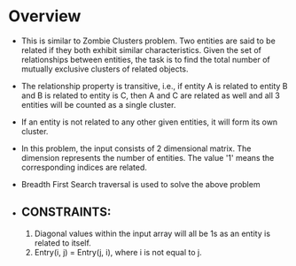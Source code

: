 # Overview #
* This is similar to Zombie Clusters problem. Two entities are said to be related if they both exhibit similar characteristics. Given the set of relationships between entities, the task is to find the total number of mutually exclusive clusters of related objects. 
* The relationship property is transitive, i.e., if entity A is related to entity B and B is related to entity is C, then A and C are related as well and all 3 entities will be counted as a single cluster. 
* If an entity is not related to any other given entities, it will form its own cluster.
* In this problem, the input consists of 2 dimensional matrix. The dimension represents the number of entities. The value '1' means the corresponding indices are related.
* Breadth First Search traversal is used to solve the above problem 

* ## CONSTRAINTS: ##
    1) Diagonal values within the input array will all be 1s as an entity is related to itself. <br />
    2) Entry(i, j) = Entry(j, i), where i is not equal to j.
